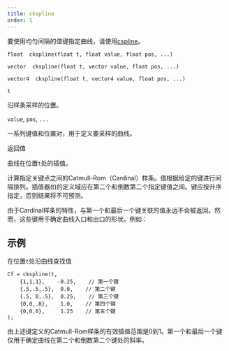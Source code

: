 ```yaml
---
title: ckspline
order: 1
---
```


要使用均匀间隔的值键指定曲线，请使用[cspline](cspline.html "采样由均匀间隔键定义的Catmull-Rom（Cardinal）样条")。

`float  ckspline(float t, float value, float pos, ...)`

`vector  ckspline(float t, vector value, float pos, ...)`

`vector4  ckspline(float t, vector4 value, float pos, ...)`

`t`

沿样条采样的位置。

`value`, `pos`, `...`

一系列键值和位置对，用于定义要采样的曲线。

返回值

曲线在位置`t`处的插值。

计算指定关键点之间的Catmull-Rom（Cardinal）样条。值根据给定的键进行间隔排列。插值器(t)的定义域应在第二个和倒数第二个指定键值之间。键应按升序指定，否则结果将不可预测。

由于Cardinal样条的特性，与第一个和最后一个键关联的值永远不会被返回。然而，这些键用于确定曲线入口和出口的形状。例如：

## 示例

在位置`t`处沿曲线查找值

```vex
Cf = ckspline(t,
    {1,1,1},    -0.25,    // 第一个键
    {.5,.5,.5},  0.0,    // 第二个键
    {.5, 0,.5},  0.25,    // 第三个键
    {0,0,.8},    1.0,    // 第四个键
    {0,0,0},     1.25    // 第五个键
);

```

由上述键定义的Catmull-Rom样条的有效插值范围是0到1。第一个和最后一个键仅用于确定曲线在第二个和倒数第二个键处的斜率。
